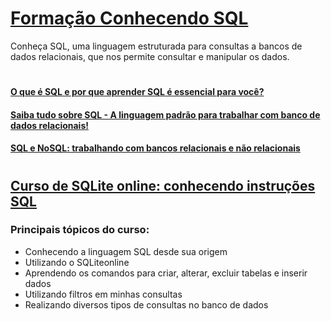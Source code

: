 # [Formação Conhecendo SQL](https://cursos.alura.com.br/formacao-conhecendo-sql)
Conheça SQL, uma linguagem estruturada para consultas a bancos de dados relacionais, que nos permite consultar e manipular os dados.
# 
#### [O que é SQL e por que aprender SQL é essencial para você?](https://cursos.alura.com.br/extra/alura-mais/o-que-e-sql-e-por-que-aprender-sql-e-essencial-para-voce--c9092)
#### [Saiba tudo sobre SQL - A linguagem padrão para trabalhar com banco de dados relacionais!](https://www.alura.com.br/artigos/o-que-e-sql)
#### [SQL e NoSQL: trabalhando com bancos relacionais e não relacionais](https://www.alura.com.br/artigos/sql-nosql-bancos-relacionais-nao-relacionais)
#
## [Curso de SQLite online: conhecendo instruções SQL](https://cursos.alura.com.br/course/sqlite-online-conhecendo-instrucoes-sql)


### Principais tópicos do curso:

- Conhecendo a linguagem SQL desde sua origem
- Utilizando o SQLiteonline
- Aprendendo os comandos para criar, alterar, excluir tabelas e inserir dados
- Utilizando filtros em minhas consultas
- Realizando diversos tipos de consultas no banco de dados
